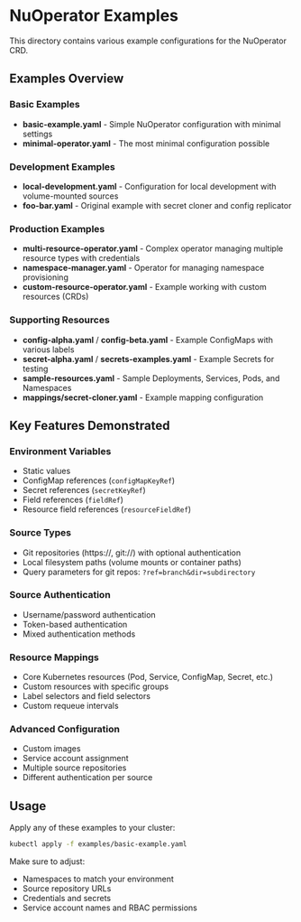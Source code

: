 # NuOperator Examples

This directory contains various example configurations for the NuOperator CRD.

## Examples Overview

### Basic Examples
- **basic-example.yaml** - Simple NuOperator configuration with minimal settings
- **minimal-operator.yaml** - The most minimal configuration possible

### Development Examples
- **local-development.yaml** - Configuration for local development with volume-mounted sources
- **foo-bar.yaml** - Original example with secret cloner and config replicator

### Production Examples
- **multi-resource-operator.yaml** - Complex operator managing multiple resource types with credentials
- **namespace-manager.yaml** - Operator for managing namespace provisioning
- **custom-resource-operator.yaml** - Example working with custom resources (CRDs)

### Supporting Resources
- **config-alpha.yaml** / **config-beta.yaml** - Example ConfigMaps with various labels
- **secret-alpha.yaml** / **secrets-examples.yaml** - Example Secrets for testing
- **sample-resources.yaml** - Sample Deployments, Services, Pods, and Namespaces
- **mappings/secret-cloner.yaml** - Example mapping configuration

## Key Features Demonstrated

### Environment Variables
- Static values
- ConfigMap references (`configMapKeyRef`)
- Secret references (`secretKeyRef`) 
- Field references (`fieldRef`)
- Resource field references (`resourceFieldRef`)

### Source Types
- Git repositories (https://, git://) with optional authentication
- Local filesystem paths (volume mounts or container paths)
- Query parameters for git repos: `?ref=branch&dir=subdirectory`

### Source Authentication
- Username/password authentication
- Token-based authentication
- Mixed authentication methods

### Resource Mappings
- Core Kubernetes resources (Pod, Service, ConfigMap, Secret, etc.)
- Custom resources with specific groups
- Label selectors and field selectors
- Custom requeue intervals

### Advanced Configuration
- Custom images
- Service account assignment
- Multiple source repositories
- Different authentication per source

## Usage

Apply any of these examples to your cluster:

```bash
kubectl apply -f examples/basic-example.yaml
```

Make sure to adjust:
- Namespaces to match your environment
- Source repository URLs
- Credentials and secrets
- Service account names and RBAC permissions
